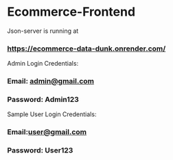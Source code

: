 # Ecommerce-Frontend

Json-server is running at 
### https://ecommerce-data-dunk.onrender.com/

Admin Login Credentials:
### Email: admin@gmail.com
### Password: Admin123

Sample User Login Credentials:
### Email:user@gmail.com
### Password: User123
